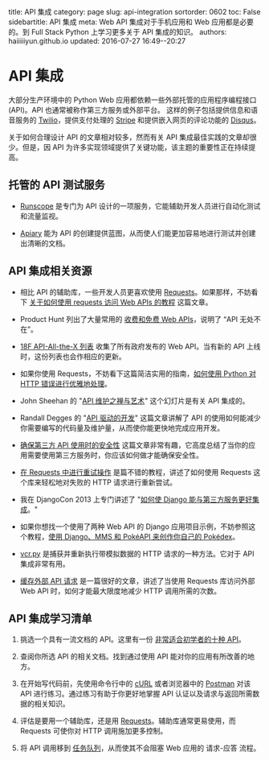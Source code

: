 title: API 集成
category: page
slug: api-integration
sortorder: 0602
toc: False
sidebartitle: API 集成
meta: Web API 集成对于手机应用和 Web 应用都是必要的。到 Full Stack Python 上学习更多关于 API 集成的知识。
authors: haiiiiiyun.github.io
updated: 2016-07-27 16:49--20:27


# API 集成
大部分生产环境中的 Python Web 应用都依赖一些外部托管的应用程序编程接口 (API)。API 也通常被称作第三方服务或外部平台。 这样的例子包括提供信息和语音服务的 [Twilio](https://www.twilio.com/docs/)，提供支付处理的 [Stripe](https://stripe.com/docs/api) 和提供嵌入网页的评论功能的 [Disqus](https://disqus.com/api/docs/)。

关于如何合理设计 API 的文章相对较多，然而有关 API 集成最佳实践的文章却很少。但是，因 API 为许多实现领域提供了关键功能，该主题的重要性正在持续提高。


## 托管的 API 测试服务
* [Runscope](https://www.runscope.com/) 是专门为 API 设计的一项服务，它能辅助开发人员进行自动化测试和流量监视。

* [Apiary](http://apiary.io/) 能为 API 的创建提供蓝图，从而使人们能更加容易地进行测试并创建出清晰的文档。


## API 集成相关资源
* 相比 API 的辅助库，一些开发人员更喜欢使用 [Requests](http://docs.python-requests.org/en/latest/)。如果那样，不妨看下 [关于如何使用 requests 访问 Web APIs 的教程](http://engineering.hackerearth.com/2014/08/21/python-requests-module/) 这篇文章。

* Product Hunt 列出了大量常用的 [收费和免费 Web APIs](https://www.producthunt.com/e/an-api-for-everything)，说明了 “API 无处不在”。

* [18F API-All-the-X 列表](http://18f.github.io/API-All-the-X/) 收集了所有政府发布的 Web API。当有新的 API 上线时，这份列表也会作相应的更新。

* 如果你使用 Requests，不妨看下这篇简洁实用的指南，[如何使用 Python 对 HTTP 错误进行优雅地处理](http://www.mobify.com/blog/http-requests-are-hard/)。

* John Sheehan 的 "[API 维护之禅与艺术](https://speakerdeck.com/johnsheehan/zen-and-the-art-of-api-maintenance)" 这个幻灯片是有关 API 集成的。

* Randall Degges 的 "[API 驱动的开发](https://stormpath.com/blog/api-driven-development/)" 这篇文章讲解了 API 的使用如何能减少你需要编写的代码量及维护量，从而使你能更快地完成应用开发。

* [确保第三方 API 使用时的安全性](http://www.slideshare.net/SmartBear_Software/safe-sex-with-thirdparty-apis) 这篇文章非常有趣，它高度总结了当你的应用需要使用第三方服务时，你应该如何做才能确保安全性。

* [在 Requests 中进行重试操作](http://www.coglib.com/~icordasc/blog/2014/12/retries-in-requests.html) 是篇不错的教程，讲述了如何使用 Requests 这个库来轻松地对失败的 HTTP 请求进行重新尝试。

* 我在 DjangoCon 2013 上专门讲述了 "[如何使 Django 能与第三方服务更好集成](http://www.youtube.com/watch?v=iGP8DQIqxXs)。"

* 如果你想找一个使用了两种 Web API 的 Django 应用项目示例，不妨参照这个教程，[使用 Django、MMS 和 PokéAPI 来创作你自己的 Pokédex](https://www.twilio.com/blog/2014/11/build-your-own-pokedex-with-django-mms-and-pokeapi.html)。

* [vcr.py](https://www.brianthicks.com/2014/12/01/test-apis-properly-with-vcr-py/) 是捕获并重新执行带模拟数据的 HTTP 请求的一种方法。它对于 API 集成非常有用。

* [缓存外部 API 请求](https://realpython.com/blog/python/caching-external-api-requests/) 是一篇很好的文章，讲述了当使用 Requests 库访问外部 Web API 时，如何才能最大限度地减少 HTTP 调用所需的次数。


## API 集成学习清单
1. 挑选一个具有一流文档的 API。这里有一份 [非常适合初学者的十种 API](https://medium.com/she-hacks-hacker-academy/4d3c43be9386)。

1. 查阅你所选 API 的相关文档。找到通过使用 API 能对你的应用有所改善的地方。

1. 在开始写代码前，先使用命令行中的 [cURL](http://curl.haxx.se/) 或者浏览器中的 [Postman](http://www.getpostman.com/) 对该 API 进行练习。通过练习有助于你更好地掌握 API 认证以及请求与返回所需数据的相关知识。

1. 评估是要用一个辅助库，还是用 [Requests](http://docs.python-requests.org/en/latest/)。辅助库通常更易使用，而 Requests 可使你对 HTTP 调用施加更多控制。

1. 将 API 调用移到 [任务队列](/task-queues.html)，从而使其不会阻塞 Web 应用的 请求-应答 流程。
